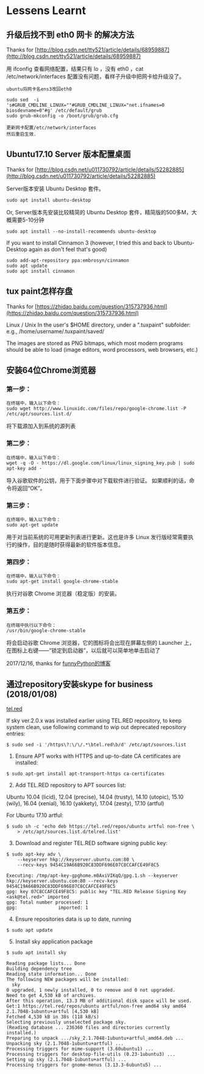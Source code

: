 # Lessens Learnt

## 升级后找不到 eth0 网卡 的解决方法

Thanks for [http://blog.csdn.net/tty521/article/details/68959887](http://blog.csdn.net/tty521/article/details/68959887)

用 ifconfig 查看网络配置，结果只有 lo ，没有 eth0 ，cat /etc/network/interfaces 配置没有问题，看样子升级中把网卡给升级没了。

```
ubuntu将网卡名ens3改回eth0  
      
sudo sed  -i 's#GRUB_CMDLINE_LINUX=""#GRUB_CMDLINE_LINUX="net.ifnames=0 biosdevname=0"#g' /etc/default/grub    
sudo grub-mkconfig -o /boot/grub/grub.cfg    
      
更新网卡配置/etc/network/interfaces  
然后重启生效.
```
## Ubuntu17.10 Server 版本配置桌面

Thanks for [http://blog.csdn.net/u011730792/article/details/52282885](http://blog.csdn.net/u011730792/article/details/52282885)

Server版本安装 Ubuntu Desktop 套件。

```
sudo apt install ubuntu-desktop
```

Or, Server版本先安装比较精简的 Ubuntu Desktop 套件，精简版的500多M，大概需要5-10分钟

```
sudo apt install --no-install-recommends ubuntu-desktop
```

If you want to install Cinnamon 3 (however, I tried this and back to Ubuntu-Desktop again as don't feel that's good)

```
sudo add-apt-repository ppa:embrosyn/cinnamon
sudo apt update
sudo apt install cinnamon
```

## tux paint怎样存盘

Thanks for [https://zhidao.baidu.com/question/315737936.html](https://zhidao.baidu.com/question/315737936.html)

Linux / Unix 
In the user's $HOME directory, under a ".tuxpaint" subfolder:
e.g., /home/username/.tuxpaint/saved/

The images are stored as PNG bitmaps, which most modern programs should be able to load (image editors, word processors, web browsers, etc.)

## 安装64位Chrome浏览器

### 第一步：

```
在终端中，输入以下命令： 
sudo wget http://www.linuxidc.com/files/repo/google-chrome.list -P /etc/apt/sources.list.d/
```
将下载源加入到系统的源列表

### 第二步：

```
在终端中，输入以下命令： 
wget -q -O - https://dl.google.com/linux/linux_signing_key.pub | sudo apt-key add -
```

导入谷歌软件的公钥，用于下面步骤中对下载软件进行验证。 
如果顺利的话，命令将返回“OK”。

### 第三步：

```
在终端中，输入以下命令： 
sudo apt-get update
```

用于对当前系统的可用更新列表进行更新。这也是许多 Linux 发行版经常需要执行的操作，目的是随时获得最新的软件版本信息。

### 第四步：

```
在终端中，输入以下命令： 
sudo apt-get install google-chrome-stable
```

执行对谷歌 Chrome 浏览器（稳定版）的安装。

### 第五步：

```
在终端中执行以下命令： 
/usr/bin/google-chrome-stable
```

将会启动谷歌 Chrome 浏览器，它的图标将会出现在屏幕左侧的 Launcher 上，在图标上右键——“锁定到启动器”，以后就可以简单地单击启动了

2017/12/16, thanks for [funnyPython的博客](http://blog.csdn.net/funnypython/article/details/78674977)

## 通过repository安装skype for business (2018/01/08)

[tel.red](https://tel.red/repos.htm#debian_cli)

If sky ver.2.0.x was installed earlier using TEL.RED repository, to keep system clean, use following command to wip out deprecated repository entries:

```
$ sudo sed -i '/https\?:\/\/.*\btel.red\b/d' /etc/apt/sources.list
```

1. Ensure APT works with HTTPS and up-to-date CA certificates are installed:

```
$ sudo apt-get install apt-transport-https ca-certificates
```

2. Add TEL.RED repository to APT sources list:

Ubuntu 10.04 (licid), 12.04 (precise), 14.04 (trusty), 14.10 (utopic), 15.10 (wily), 16.04 (xenial), 16.10 (yakkety), 17.04 (zesty), 17.10 (artful)

For Ubuntu 17.10 artful:

```
$ sudo sh -c 'echo deb https://tel.red/repos/ubuntu artful non-free \
    > /etc/apt/sources.list.d/telred.list'
```

3. Download and register TEL.RED software signing public key:

```
$ sudo apt-key adv \
    --keyserver hkp://keyserver.ubuntu.com:80 \
    --recv-keys 9454C19A66B920C83DDF696E07C8CCAFCE49F8C5
```

```
Executing: /tmp/apt-key-gpghome.m0AxiVIKqQ/gpg.1.sh --keyserver hkp://keyserver.ubuntu.com:80 --recv-keys 9454C19A66B920C83DDF696E07C8CCAFCE49F8C5
gpg: key 07C8CCAFCE49F8C5: public key "TEL.RED Release Signing Key <ask@tel.red>" imported
gpg: Total number processed: 1
gpg:               imported: 1
```

4. Ensure repositories data is up to date, running

```
$ sudo apt update
```

5. Install sky application package

```
$ sudo apt install sky
```

```
Reading package lists... Done
Building dependency tree       
Reading state information... Done
The following NEW packages will be installed:
  sky
0 upgraded, 1 newly installed, 0 to remove and 0 not upgraded.
Need to get 4,530 kB of archives.
After this operation, 13.3 MB of additional disk space will be used.
Get:1 https://tel.red/repos/ubuntu artful/non-free amd64 sky amd64 2.1.7048-1ubuntu+artful [4,530 kB]
Fetched 4,530 kB in 38s (118 kB/s)                                                                                                                                                                                
Selecting previously unselected package sky.
(Reading database ... 236360 files and directories currently installed.)
Preparing to unpack .../sky_2.1.7048-1ubuntu+artful_amd64.deb ...
Unpacking sky (2.1.7048-1ubuntu+artful) ...
Processing triggers for mime-support (3.60ubuntu1) ...
Processing triggers for desktop-file-utils (0.23-1ubuntu3) ...
Setting up sky (2.1.7048-1ubuntu+artful) ...
Processing triggers for gnome-menus (3.13.3-6ubuntu5) ...
```
